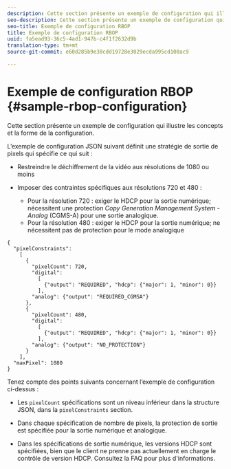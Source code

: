 ```yaml
---
description: Cette section présente un exemple de configuration qui illustre les concepts et la forme de la configuration.
seo-description: Cette section présente un exemple de configuration qui illustre les concepts et la forme de la configuration.
seo-title: Exemple de configuration RBOP
title: Exemple de configuration RBOP
uuid: fa5ead93-36c5-4ad1-947b-c4f1f2632d9b
translation-type: tm+mt
source-git-commit: e60d285b9e30cdd19728e3029ecda995cd100ac9

---
```



# Exemple de configuration RBOP {#sample-rbop-configuration}

Cette section présente un exemple de configuration qui illustre les concepts et la forme de la configuration.

L’exemple de configuration JSON suivant définit une stratégie de sortie de pixels qui spécifie ce qui suit :

* Restreindre le déchiffrement de la vidéo aux résolutions de 1080 ou moins
* Imposer des contraintes spécifiques aux résolutions 720 et 480 :

   * Pour la résolution 720 : exiger le HDCP pour la sortie numérique; nécessitent une protection *Copy Generation Management System - Analog* (CGMS-A) pour une sortie analogique.
   * Pour la résolution 480 : exiger le HDCP pour la sortie numérique; ne nécessitent pas de protection pour le mode analogique

```
{ 
  "pixelConstraints":  
    [ 
      { 
        "pixelCount": 720, 
        "digital": 
          [ 
            {"output": "REQUIRED", "hdcp": {"major": 1, "minor": 0}} 
          ], 
        "analog": {"output": "REQUIRED_CGMSA"} 
      }, 
      { 
        "pixelCount": 480, 
        "digital":  
          [ 
            {"output": "REQUIRED", "hdcp": {"major": 1, "minor": 0}} 
          ], 
        "analog": {"output": "NO_PROTECTION"} 
      } 
    ], 
  "maxPixel": 1080 
}
```

Tenez compte des points suivants concernant l’exemple de configuration ci-dessus :

* Les `pixelCount` spécifications sont un niveau inférieur dans la structure JSON, dans la `pixelConstraints` section.

* Dans chaque spécification de nombre de pixels, la protection de sortie est spécifiée pour la sortie numérique et analogique.
* Dans les spécifications de sortie numérique, les versions HDCP sont spécifiées, bien que le client ne prenne pas actuellement en charge le contrôle de version HDCP. Consultez la FAQ pour plus d&#39;informations.

